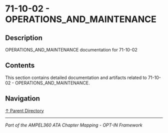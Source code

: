 # 71-10-02 - OPERATIONS_AND_MAINTENANCE

## Description

OPERATIONS_AND_MAINTENANCE documentation for 71-10-02

## Contents

This section contains detailed documentation and artifacts related to 71-10-02 - OPERATIONS_AND_MAINTENANCE.

## Navigation

[↑ Parent Directory](../README.md)

---

*Part of the AMPEL360 ATA Chapter Mapping - OPT-IN Framework*
